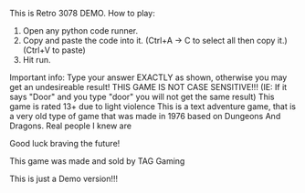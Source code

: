 This is Retro 3078 DEMO.
How to play:
1. Open any python code runner.
2. Copy and paste the code into it. (Ctrl+A -> C to select all then copy it.)
(Ctrl+V to paste)
3. Hit run.

Important info:
Type your answer EXACTLY as shown, otherwise you may get an undesireable result!
THIS GAME IS NOT CASE SENSITIVE!!! (IE: If it says "Door" and you type "door" you will not get the same result)
This game is rated 13+ due to light violence
This is a text adventure game, that is a very old type of game that was made in 1976 based on Dungeons And Dragons. 
Real people I knew are

Good luck braving the future!


This game was made and sold by TAG Gaming

This is just a Demo version!!!
